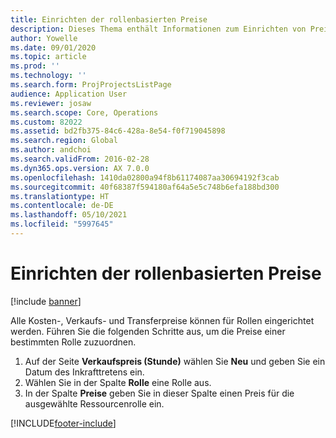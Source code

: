 ```yaml
---
title: Einrichten der rollenbasierten Preise
description: Dieses Thema enthält Informationen zum Einrichten von Preisen für spezielle Rollen.
author: Yowelle
ms.date: 09/01/2020
ms.topic: article
ms.prod: ''
ms.technology: ''
ms.search.form: ProjProjectsListPage
audience: Application User
ms.reviewer: josaw
ms.search.scope: Core, Operations
ms.custom: 82022
ms.assetid: bd2fb375-84c6-428a-8e54-f0f719045898
ms.search.region: Global
ms.author: andchoi
ms.search.validFrom: 2016-02-28
ms.dyn365.ops.version: AX 7.0.0
ms.openlocfilehash: 1410da02800a94f8b61174087aa30694192f3cab
ms.sourcegitcommit: 40f68387f594180af64a5e5c748b6efa188bd300
ms.translationtype: HT
ms.contentlocale: de-DE
ms.lasthandoff: 05/10/2021
ms.locfileid: "5997645"
---
```

# <a name="set-up-role-based-pricing"></a>Einrichten der rollenbasierten Preise

[!include [banner](../includes/banner.md)]

Alle Kosten-, Verkaufs- und Transferpreise können für Rollen eingerichtet werden. Führen Sie die folgenden Schritte aus, um die Preise einer bestimmten Rolle zuzuordnen.

1. Auf der Seite **Verkaufspreis (Stunde)** wählen Sie **Neu** und geben Sie ein Datum des Inkrafttretens ein.
2. Wählen Sie in der Spalte **Rolle** eine Rolle aus.
3. In der Spalte **Preise** geben Sie in dieser Spalte einen Preis für die ausgewählte Ressourcenrolle ein.


[!INCLUDE[footer-include](../includes/footer-banner.md)]
